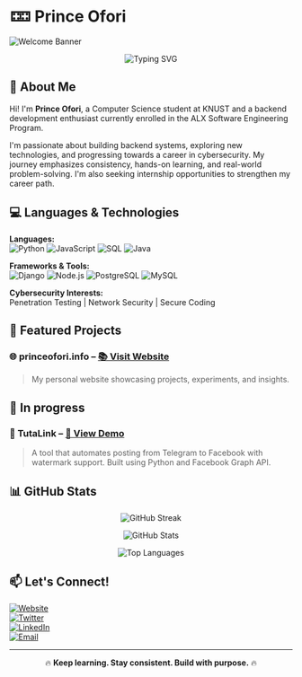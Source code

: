 # 🁑 Prince Ofori

![Welcome Banner](https://github.com/astra-incognito/astra-incognito/blob/c60c18fedcb1292efd9f100eb76d45de2045d865/banner.png)

<p align="center">
  <img src="https://readme-typing-svg.herokuapp.com?font=Fira+Code&size=22&pause=2000&color=F7B93E&width=600&lines=Welcome+to+my+world+of+code+and+security!" alt="Typing SVG" />
</p>

## 📌 About Me
Hi! I'm **Prince Ofori**, a Computer Science student at KNUST and a backend development enthusiast currently enrolled in the ALX Software Engineering Program.

I'm passionate about building backend systems, exploring new technologies, and progressing towards a career in cybersecurity. My journey emphasizes consistency, hands-on learning, and real-world problem-solving. I'm also seeking internship opportunities to strengthen my career path.

## 💻 Languages & Technologies

**Languages:**  
![Python](https://img.shields.io/badge/Python-3776AB?style=flat&logo=python&logoColor=white) 
![JavaScript](https://img.shields.io/badge/JavaScript-F7DF1E?style=flat&logo=javascript&logoColor=black) 
![SQL](https://img.shields.io/badge/SQL-CC2927?style=flat&logo=postgresql&logoColor=white) 
![Java](https://img.shields.io/badge/Java-ED8B00?style=flat&logo=java&logoColor=white)

**Frameworks & Tools:**  
![Django](https://img.shields.io/badge/Django-092E20?style=flat&logo=django&logoColor=white) 
![Node.js](https://img.shields.io/badge/Node.js-339933?style=flat&logo=node.js&logoColor=white) 
![PostgreSQL](https://img.shields.io/badge/PostgreSQL-316192?style=flat&logo=postgresql&logoColor=white) 
![MySQL](https://img.shields.io/badge/MySQL-4479A1?style=flat&logo=mysql&logoColor=white)

**Cybersecurity Interests:**  
Penetration Testing | Network Security | Secure Coding

## 🚀 Featured Projects

### 🌐 princeofori.info – [📚 Visit Website](https://princeofori.info)
> My personal website showcasing projects, experiments, and insights.

## 🚀 In progress
### 📢 TutaLink – [📂 View Demo](https://tutalink2.onrender.com/)
> A tool that automates posting from Telegram to Facebook with watermark support. Built using Python and Facebook Graph API.


## 📊 GitHub Stats

<p align="center">
  <!-- GitHub Streak -->
  <img src="https://github-readme-streak-stats.herokuapp.com/?user=astra-incognito&theme=radical&hide_border=false" alt="GitHub Streak"/>
</p>

<p align="center">
  <!-- Main Stats (with private contributions) -->
  <img src="https://github-readme-stats.vercel.app/api?username=astra-incognito&show_icons=true&theme=radical&count_private=true&include_all_commits=true&hide_border=false" alt="GitHub Stats"/>
</p>

<p align="center">
  <!-- Top Languages (may still not show due to private repos) -->
  <img src="https://github-readme-stats.vercel.app/api/top-langs/?username=astra-incognito&layout=compact&theme=radical&langs_count=6&hide_border=false" alt="Top Languages"/>
</p>

## 📫 Let's Connect!

[![Website](https://img.shields.io/badge/Website-princeofori.info-blue?style=flat&logo=google-chrome)](https://princeofori.info)  
[![Twitter](https://img.shields.io/badge/Twitter-%231DA1F2.svg?style=flat&logo=twitter&logoColor=white)](https://twitter.com/clayisb1)  
[![LinkedIn](https://img.shields.io/badge/LinkedIn-%230A66C2.svg?style=flat&logo=linkedin&logoColor=white)](https://www.linkedin.com/in/prince-ofori-40a1062aa/)  
[![Email](https://img.shields.io/badge/Email-contact%40princeofori.info-red?style=flat&logo=gmail&logoColor=white)](mailto:princeofori1470@gmail.com)

---

<p align="center">🔥 <strong>Keep learning. Stay consistent. Build with purpose.</strong> 🔥</p>

